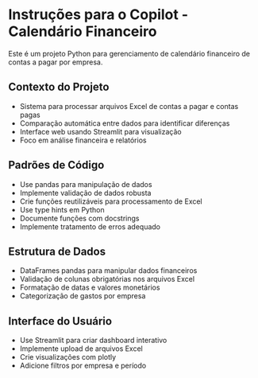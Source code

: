 <!-- Use this file to provide workspace-specific custom instructions to Copilot. For more details, visit https://code.visualstudio.com/docs/copilot/copilot-customization#_use-a-githubcopilotinstructionsmd-file -->

# Instruções para o Copilot - Calendário Financeiro

Este é um projeto Python para gerenciamento de calendário financeiro de contas a pagar por empresa.

## Contexto do Projeto
- Sistema para processar arquivos Excel de contas a pagar e contas pagas
- Comparação automática entre dados para identificar diferenças
- Interface web usando Streamlit para visualização
- Foco em análise financeira e relatórios

## Padrões de Código
- Use pandas para manipulação de dados
- Implemente validação de dados robusta
- Crie funções reutilizáveis para processamento de Excel
- Use type hints em Python
- Documente funções com docstrings
- Implemente tratamento de erros adequado

## Estrutura de Dados
- DataFrames pandas para manipular dados financeiros
- Validação de colunas obrigatórias nos arquivos Excel
- Formatação de datas e valores monetários
- Categorização de gastos por empresa

## Interface do Usuário
- Use Streamlit para criar dashboard interativo
- Implemente upload de arquivos Excel
- Crie visualizações com plotly
- Adicione filtros por empresa e período
